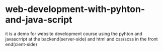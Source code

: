 # web-development-with-pyhton-and-java-script
it is a demo for website development course using the pyhton and javascrript at the backend(server-side) and html and css/scss in the front end(cient-side)

